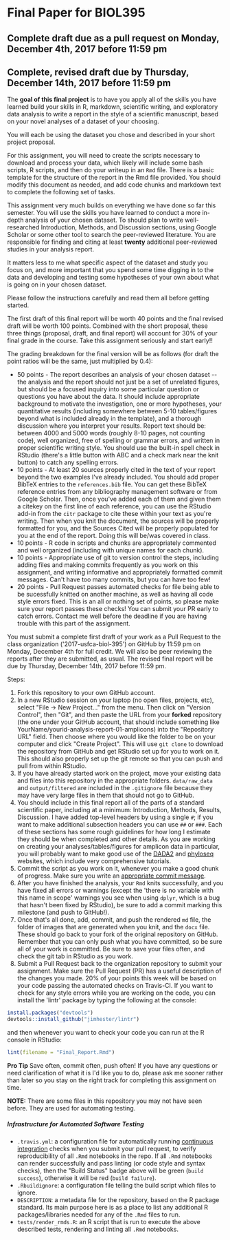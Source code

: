 # Final Paper for BIOL395
## Complete draft due as a pull request on Monday, December 4th, 2017 before 11:59 pm
## Complete, revised draft due by Thursday, December 14th, 2017 before 11:59 pm

The **goal of this final project** is to have you apply all of the skills you have learned build your skills in R, markdown, scientific writing, and exploratory data analysis to write a report in the style of a scientific manuscript, based on your novel analyses of a dataset of your choosing.

You will each be using the dataset you chose and described in your short project proposal.

For this assignment, you will need to create the scripts necessary to download and process your data, which likely will include some bash scripts, R scripts, and then do your writeup in an `Rmd` file. There is a basic template for the structure of the report in the Rmd file provided. You should modify this document as needed, and add code chunks and markdown text to complete the following set of tasks.

This assignment very much builds on everything we have done so far this semester. You will use the skills you have learned to conduct a more in-depth analysis of your chosen dataset. To should plan to write well-researched Introduction, Methods, and Discussion sections, using Google Scholar or some other tool to search the peer-reviewed literature. You are responsible for finding and citing at least **twenty** additional peer-reviewed studies in your analysis report.

It matters less to me what specific aspect of the dataset and study you focus on, and more important that you spend some time digging in to the data and developing and testing some hypotheses of your own about what is going on in your chosen dataset.

Please follow the instructions carefully and read them all before getting started.

The first draft of this final report will be worth 40 points and the final revised draft will be worth 100 points. Combined with the short proposal, these three things (proposal, draft, and final report) will account for 30% of your final grade in the course. Take this assignment seriously and start early!!

The grading breakdown for the final version will be as follows (for draft the point ratios will be the same, just multiplied by 0.4):

* 50 points - The report describes an analysis of your chosen dataset -- the analysis and the report should not just be a set of unrelated figures, but should be a focused inquiry into some particular question or questions you have about the data. It should include appropriate background to motivate the investigation, one or more hypotheses, your quantitative results (including somewhere between 5-10 tables/figures beyond what is included already in the template), and a thorough discussion where you interpret your results. Report text should be: between 4000 and 5000 words (roughly 8-10 pages, not counting code), well organized, free of spelling or grammar errors, and written in proper scientific writing style. You should use the built-in spell check in RStudio (there's a little button with ABC and a check mark near the knit button) to catch any spelling errors.
* 10 points - At least 20 sources properly cited in the text of your report beyond the two examples I've already included. You should add proper BibTeX entries to the `references.bib` file. You can get these BibTeX reference entries from any bibliography management software or from Google Scholar. Then, once you've added each of them and given them a citekey on the first line of each reference, you can use the RStudio add-in from the `citr` package to cite these within your text as you're writing. Then when you knit the document, the sources will be properly formatted for you, and the Sources Cited will be properly populated for you at the end of the report. Doing this will be/was covered in class.
* 10 points - R code in scripts and chunks are appropriately commented and well organized (including with unique names for each chunk).
* 10 points - Appropriate use of git to version control the steps, including adding files and making commits frequently as you work on this assignment, and writing informative and appropriately formatted commit messages. Can't have too many commits, but you can have too few!
* 20 points - Pull Request passes automated checks for file being able to be sucessfully knitted on another machine, as well as having all code style errors fixed. This is an all or nothing set of points, so please make sure your report passes these checks! You can submit your PR early to catch errors. Contact me well before the deadline if you are having trouble with this part of the assignment.

You must submit a complete first draft of your work as a Pull Request to the class organization ('2017-usfca-biol-395') on GitHub by 11:59 pm on Monday, December 4th for full credit. We will also be peer reviewing the reports after they are submitted, as usual. The revised final report will be due by Thursday, December 14th, 2017 before 11:59 pm.

Steps:

1. Fork this repository to your own GitHub account.
1. In a new RStudio session on your laptop (no open files, projects, etc), select "File -> New Project..." from the menu. Then click on "Version Control", then "Git", and then paste the URL from your **forked** repository (the one under your GitHub account, that should include something like YourName/yourid-analysis-report-01-amplicons) into the "Repository URL" field. Then choose where you would like the folder to be on your computer and click "Create Project". This will use `git clone` to download the repository from GitHub and get RStudio set up for you to work on it. This should also properly set up the git remote so that you can push and pull from within RStudio.
1. If you have already started work on the project, move your existing data and files into this repository in the appropriate folders. `data/raw_data` and `output/filtered` are included in the `.gitignore` file because they may have very large files in them that should not go to GitHub.
1. You should include in this final report all of the parts of a standard scientific paper, including at a minimum: Introduction, Methods, Results, Discussion. I have added top-level headers by using a single `#`; if you want to make additional subsection headers you can use `##` or `###`. Each of these sections has some rough guidelines for how long I estimate they should be when completed and other details. As you are working on creating your analyses/tables/figures for amplicon data in particular, you will probably want to make good use of the [DADA2](https://benjjneb.github.io/dada2/tutorial.html) and [phyloseq](https://joey711.github.io/phyloseq/) websites, which include very comprehensive tutorials.
1. Commit the script as you work on it, whenever you make a good chunk of progress. Make sure you write an [appropriate commit message](https://chris.beams.io/posts/git-commit/).
1. After you have finished the analysis, your `Rmd` knits successfully, and you have fixed all errors or warnings (except the 'there is no variable with this name in scope' warnings you see when using `dplyr`, which is a bug that hasn't been fixed by RStudio), be sure to add a commit marking this milestone (and push to GitHub!).
1. Once that's all done, add, commit, and push the rendered `md` file, the folder of images that are generated when you knit, and the `docx` file. These should go back to your fork of the original repository on GitHub. Remember that you can only push what you have committed, so be sure all of your work is committed. Be sure to save your files often, and check the git tab in RStudio as you work.
2. Submit a Pull Request back to the organization repository to submit your assignment. Make sure the Pull Request (PR) has a useful description of the changes you made. 20% of your points this week will be based on your code passing the automated checks on Travis-CI. If you want to check for any style errors while you are working on the code, you can install the 'lintr' package by typing the following at the console:

```r
install.packages("devtools")
devtools::install_github("jimhester/lintr")
```

and then whenever you want to check your code you can run at the R console in RStudio:

```r
lint(filename = "Final_Report.Rmd")
```

**Pro Tip** Save often, commit often, push often! If you have any questions or need clarification of what it is I'd like you to do, please ask me sooner rather than later so you stay on the right track for completing this assignment on time.

**NOTE:** There are some files in this repository you may not have seen before. They are used for automating testing.

##### Infrastructure for Automated Software Testing

- `.travis.yml`: a configuration file for automatically running [continuous integration](https://travis-ci.com) checks when you submit your pull request, to verify reproducibility of all `.Rmd` notebooks in the repo.  If all `.Rmd` notebooks can render successfully and pass linting (or code style and syntax checks), then the "Build Status" badge above will be green (`build success`), otherwise it will be red (`build failure`).
- `.Rbuildignore`: a configuration file telling the build script which files to ignore.
- `DESCRIPTION`: a metadata file for the repository, based on the R package standard. Its main purpose here is as a place to list any additional R packages/libraries needed for any of the `.Rmd` files to run.
- `tests/render_rmds.R`: an R script that is run to execute the above described tests, rendering and linting all `.Rmd` notebooks.
